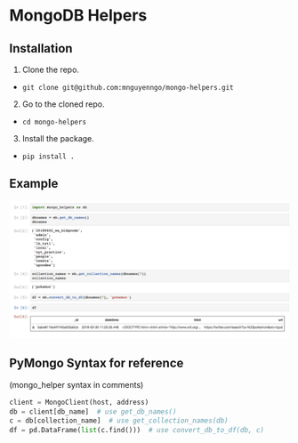 # MongoDB Helpers

## Installation
1. Clone the repo.
  * `git clone git@github.com:mnguyenngo/mongo-helpers.git`
2. Go to the cloned repo.
  * `cd mongo-helpers`
3. Install the package.
  * `pip install .`

## Example

![screenshot]

[screenshot]: /images/screenshot.png

## PyMongo Syntax for reference
(mongo_helper syntax in comments)

```python
client = MongoClient(host, address)
db = client[db_name]  # use get_db_names()
c = db[collection_name]  # use get_collection_names(db)
df = pd.DataFrame(list(c.find()))  # use convert_db_to_df(db, c)
```
